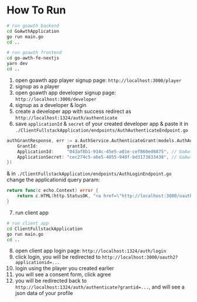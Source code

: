 # How To Run

```bash
# run goawth backend
cd GoAwthApplication
go run main.go
cd ..

# run goawth frontend
cd go-awth-fe-nextjs
yarn dev
cd ..
```

1. open goawth app player signup page: `http://localhost:3000/player`
2. signup as a player
3. open goawth app developer signup page: `http://localhost:3000/developer`
4. signup as a developer & login
5. create a developer app with success redirect as `http://localhost:1324/auth/authenticate`
6. save `applicationId` & `secret` of your created developer app & paste it in `./ClientFullstackApplication/endpoints/AuthAuthenticateEndpoint.go`

```go
authGrantResponse, err := a.AuthService.AuthenticateGrant(models.AuthAuthenticateGrantRequestModel{
    GrantId:           grantId,
    ApplicationId:     "043af8b1-914c-45e5-a01e-cef860ed6875", // GoAwth AppId
    ApplicationSecret: "cec274c5-a6e5-4055-940f-bd3173833438", // GoAwth secret
})
```

& in `./ClientFullstackApplication/endpoints/AuthLoginEndpoint.go` change the applicationid query param:

```go
return func(c echo.Context) error {
    return c.HTML(http.StatusOK, "<a href=\"http://localhost:3000/oauth2?applicationid=043af8b1-914c-45e5-a01e-cef860ed6875&granttype=grantid&scopes=openid\">login</a>")
}
```

7. run client app

```bash
# run client app
cd ClientFullstackApplication
go run main.go
cd ..
```

8. open client app login page: `http://localhost:1324/auth/login`
9. click login, you will be redirected to `http://localhost:3000/oauth2?applicationid=...`
10. login using the player you created earlier
11. you will see a consent form, click agree
12. you will be redirected back to `http://localhost:1324/auth/authenticate?grantid=...`, and will see a json data of your profile
